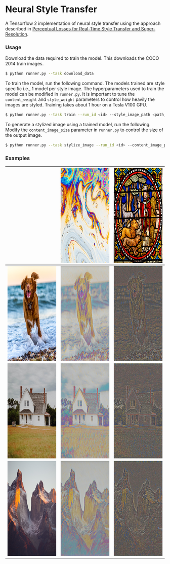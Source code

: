 # Neural Style Transfer

A Tensorflow 2 implementation of neural style transfer using the approach described in [Perceptual Losses for Real-Time Style Transfer and Super-Resolution](https://arxiv.org/abs/1603.08155).

### Usage

Download the data required to train the model. This downloads the COCO 2014 train images.
```bash
$ python runner.py --task download_data
```
To train the model, run the following command.
The models trained are style specific i.e., 1 model per style image.
The hyperparameters used to train the model can be modified in `runner.py`.
It is important to tune the `content_weight` and `style_weight` parameters to control how heavily the images are styled.
Training takes about 1 hour on a Tesla V100 GPU. 
```bash
$ python runner.py --task train --run_id <id> --style_image_path <path_to_style_image>
```
To generate a stylized image using a trained model, run the following. Modify the `content_image_size` parameter in `runner.py` to control the size of the output image.
```bash
$ python runner.py --task stylize_image --run_id <id> --content_image_path <path_to_original_image> --output_image_path <path_to_save_stylized_image>
```

### Examples

|                                                                               |<img width="300" height="300" src="./data/sample_images/style_paint.jpg">   |<img width="300" height="300" src="./data/sample_images/style_stained-glass.jpg">   |
|-------------------------------------------------------------------------------|----------------------------------------------------------------------------|------------------------------------------------------------------------------------|
|<img width="300" height="300" src="./data/sample_images/original_dog.jpg">     |<img width="300" height="300" src="./data/sample_images/paint_dog.jpg">     |<img width="300" height="300" src="./data/sample_images/stained-glass_dog.jpg">     |
|<img width="300" height="300" src="./data/sample_images/original_house.jpg">   |<img width="300" height="300" src="./data/sample_images/paint_house.jpg">   |<img width="300" height="300" src="./data/sample_images/stained-glass_house.jpg">   |
|<img width="300" height="300" src="./data/sample_images/original_mountain.jpg">|<img width="300" height="300" src="./data/sample_images/paint_mountain.jpg">|<img width="300" height="300" src="./data/sample_images/stained-glass_mountain.jpg">|